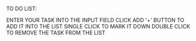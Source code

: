 TO DO LIST:

ENTER YOUR TASK INTO THE INPUT FIELD 
CLICK ADD '+' BUTTON TO ADD IT INTO THE LIST
SINGLE CLICK TO MARK IT DOWN
DOUBLE CLICK TO REMOVE THE TASK FROM THE LIST

